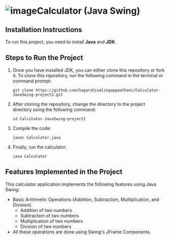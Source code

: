 ﻿# ![image](https://github.com/Sagarshivalingappaathani/Calculator-JavaSwing-project2/assets/121311033/c6271dc3-b998-434b-91aa-bbdaacf9038c)Calculator (Java Swing)

## Installation Instructions

To run this project, you need to install **Java** and **JDK**.

## Steps to Run the Project

1. Once you have installed JDK, you can either clone this repository or fork it. To clone this repository, run the following command in the terminal or command prompt:

    ```
    git clone https://github.com/Sagarshivalingappaathani/Calculator-JavaSwing-project2.git
    ```

2. After cloning the repository, change the directory to the project directory using the following command:

    ```
    cd Calculator-JavaSwing-project2
    ```

3. Compile the code:

    ```
    javac Calculator.java
    ```

4. Finally, run the calculator:

    ```
    java Calculator
    ```

## Features Implemented in the Project

This calculator application implements the following features using Java Swing:

- Basic Arithmetic Operations (Addition, Subtraction, Multiplication, and Division).
  - Addition of two numbers
  - Subtraction of two numbers
  - Multiplication of two numbers
  - Division of two numbers
- All these operations are done using Swing's JFrame Components.

